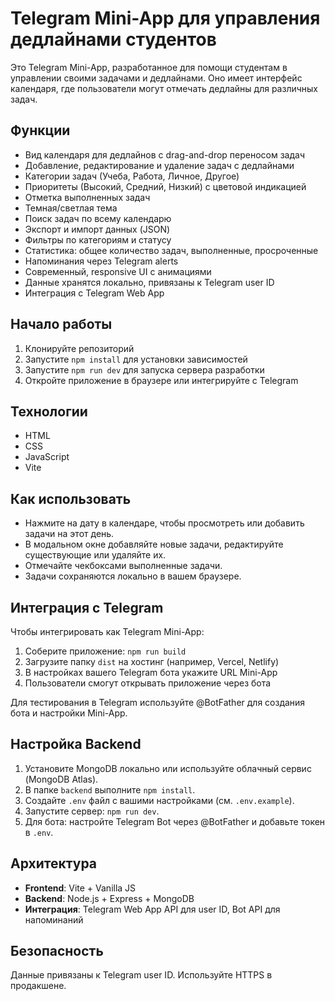 # Telegram Mini-App для управления дедлайнами студентов

Это Telegram Mini-App, разработанное для помощи студентам в управлении своими задачами и дедлайнами. Оно имеет интерфейс календаря, где пользователи могут отмечать дедлайны для различных задач.

## Функции

- Вид календаря для дедлайнов с drag-and-drop переносом задач
- Добавление, редактирование и удаление задач с дедлайнами
- Категории задач (Учеба, Работа, Личное, Другое)
- Приоритеты (Высокий, Средний, Низкий) с цветовой индикацией
- Отметка выполненных задач
- Темная/светлая тема
- Поиск задач по всему календарю
- Экспорт и импорт данных (JSON)
- Фильтры по категориям и статусу
- Статистика: общее количество задач, выполненные, просроченные
- Напоминания через Telegram alerts
- Современный, responsive UI с анимациями
- Данные хранятся локально, привязаны к Telegram user ID
- Интеграция с Telegram Web App

## Начало работы

1. Клонируйте репозиторий
2. Запустите `npm install` для установки зависимостей
3. Запустите `npm run dev` для запуска сервера разработки
4. Откройте приложение в браузере или интегрируйте с Telegram

## Технологии

- HTML
- CSS
- JavaScript
- Vite

## Как использовать

- Нажмите на дату в календаре, чтобы просмотреть или добавить задачи на этот день.
- В модальном окне добавляйте новые задачи, редактируйте существующие или удаляйте их.
- Отмечайте чекбоксами выполненные задачи.
- Задачи сохраняются локально в вашем браузере.

## Интеграция с Telegram

Чтобы интегрировать как Telegram Mini-App:
1. Соберите приложение: `npm run build`
2. Загрузите папку `dist` на хостинг (например, Vercel, Netlify)
3. В настройках вашего Telegram бота укажите URL Mini-App
4. Пользователи смогут открывать приложение через бота

Для тестирования в Telegram используйте @BotFather для создания бота и настройки Mini-App.

## Настройка Backend

1. Установите MongoDB локально или используйте облачный сервис (MongoDB Atlas).
2. В папке `backend` выполните `npm install`.
3. Создайте `.env` файл с вашими настройками (см. `.env.example`).
4. Запустите сервер: `npm run dev`.
5. Для бота: настройте Telegram Bot через @BotFather и добавьте токен в `.env`.

## Архитектура

- **Frontend**: Vite + Vanilla JS
- **Backend**: Node.js + Express + MongoDB
- **Интеграция**: Telegram Web App API для user ID, Bot API для напоминаний

## Безопасность

Данные привязаны к Telegram user ID. Используйте HTTPS в продакшене.
